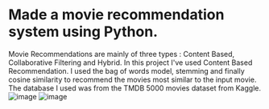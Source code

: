 # Made a movie recommendation system using Python.
Movie Recommendations are mainly of three types : Content Based, Collaborative Filtering and Hybrid. In this project I've used Content Based Recommendation. 
I used the bag of words model, stemming and finally cosine similarity to recommend the movies most similar to the input movie.
The database I used was from the TMDB 5000 movies dataset from Kaggle.
![image](https://github.com/user-attachments/assets/e4a5a392-69b7-4424-b78b-487cf7efb7a7)
![image](https://github.com/user-attachments/assets/af3fa54b-9ec4-4501-94c5-6e431fdf40be)
